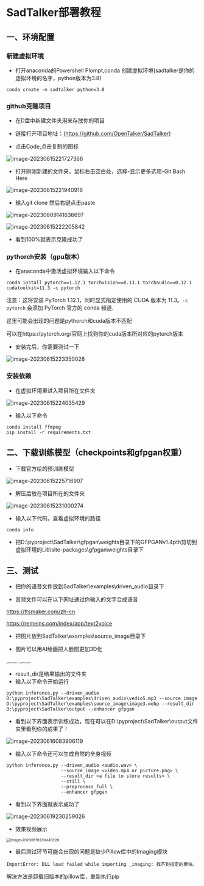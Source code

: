 # SadTalker部署教程

## 一、环境配置

### 新建虚拟环境

- 打开anaconda的Powershell Plompt,conda 创建虚拟环境(sadtalker是你的虚拟环境的名字，python版本为3.8)

```
conda create -n sadtalker python=3.8
```

### github克隆项目

- 在D盘中新建文件夹用来存放你的项目
- 链接打开项目地址：[(https://github.com/OpenTalker/SadTalker)](https://github.com/OpenTalker/SadTalker)

- 点击Code,点击复制的图标

![image-20230615221727366](D:\dx开源信息获取与应用\image\image-20230615221727366.png)

- 打开刚刚新建的文件夹，鼠标右击空白处，选择-显示更多选项-Git Bash Here

![image-20230615221940916](D:\dx开源信息获取与应用\image\image-20230615221940916.png)

- 输入git clone 然后右键点击paste

![image-20230609141636697](D:\dx开源信息获取与应用\image\image-20230609141636697.png)

![image-20230615222205842](D:\dx开源信息获取与应用\image\image-20230615222205842.png)

- 看到100%就表示克隆成功了



### pythorch安装（gpu版本）

- 在anaconda中激活虚拟环境输入以下命令

```
conda install pytorch==1.12.1 torchvision==0.13.1 torchaudio==0.12.1 cudatoolkit=11.3 -c pytorch
```

注意：这将安装 PyTorch 1.12.1，同时显式指定使用的 CUDA 版本为 11.3。`-c pytorch` 会添加 PyTorch 官方的 conda 频道.

这里可能会出现的问题是pythorch和cuda版本不匹配

可以在https://pytorch.org/官网上找到你的cuda版本所对应的pytorch版本

- 安装完后，你需要测试一下

![image-20230615223350028](D:\dx开源信息获取与应用\image\image-20230615223350028.png)

### 安装依赖

- 在虚拟环境里进入项目所在文件夹

![image-20230615224035429](D:\dx开源信息获取与应用\image\image-20230615224035429.png)

- 输入以下命令

```
conda install ffmpeg
pip install -r requirements.txt
```

## 二、下载训练模型（checkpoints和gfpgan权重）

- 下载官方给的预训练模型

![image-20230615225716907](C:\Users\86151\AppData\Roaming\Typora\typora-user-images\image-20230615225716907.png)

- 解压后放在项目所在的文件夹

![image-20230615231000274](D:\dx开源信息获取与应用\image\image-20230615231000274.png)

- 输入以下代码，查看虚拟环境的路径

```
conda info
```

- 把D:\pyproject\SadTalker\gfpgan\weights目录下的GFPGANv1.4pth剪切到虚拟环境的Lib\site-packages\gfpgan\weights目录下



## 三、测试

- 把你的语音文件放到SadTalker\examples\driven_audio目录下

- 音频文件可以在以下网址通过你输入的文字合成语音

https://ttsmaker.com/zh-cn

https://remeins.com/index/app/text2voice

- 把图片放到SadTalker\examples\source_image目录下

- 图片可以用AI绘画把人脸图更加3D化

<img src="D:\dx开源信息获取与应用\image\1687013041622.jpg" alt="1687013041622" style="zoom:25%;" />

<img src="[D:\dx开源信息获取与应用\image\1687013041608.webp](https://github.com/joyjingyun/Sadtalker-s-tutorial/blob/main/image/1687013041608.webp)" alt="1687013041608" style="zoom:25%;" />



- result_dir是结果输出的文件夹
- 输入以下命令开始运行

```
python inference.py --driven_audio D:\pyproject\SadTalker\examples\driven_audio\vedio5.mp3 --source_image D:\pyproject\SadTalker\examples\source_image\image3.webp --result_dir D:\pyproject\SadTalker\output --enhancer gfpgan
```



- 看到以下界面表示训练成功，现在可以在D:\pyproject\SadTalker\output文件夹里看到你的成果了！

![image-20230616083906119](D:\dx开源信息获取与应用\image\image-20230616083906119.png)



- 输入以下命令还可以生成自然的全身视频

```
python inference.py --driven_audio <audio.wav> \
                    --source_image <video.mp4 or picture.png> \
                    --result_dir <a file to store results> \
                    --still \
                    --preprocess full \
                    --enhancer gfpgan 
```

- 看到以下界面就表示成功了

![image-20230619230259026](D:\dx开源信息获取与应用\image\image-20230619230259026.png)

- 效果视频展示

<img src="D:\dx开源信息获取与应用\image\image-20230619230440226.png" alt="image-20230619230440226" style="zoom: 67%;" />

- 最后测试环节可能会出现的问题是缺少Pillow库中的Imaging模块

```
ImportError: DLL load failed while importing _imaging: 找不到指定的模块。
```

解决方法是卸载旧版本的pillow库，重新执行pip
